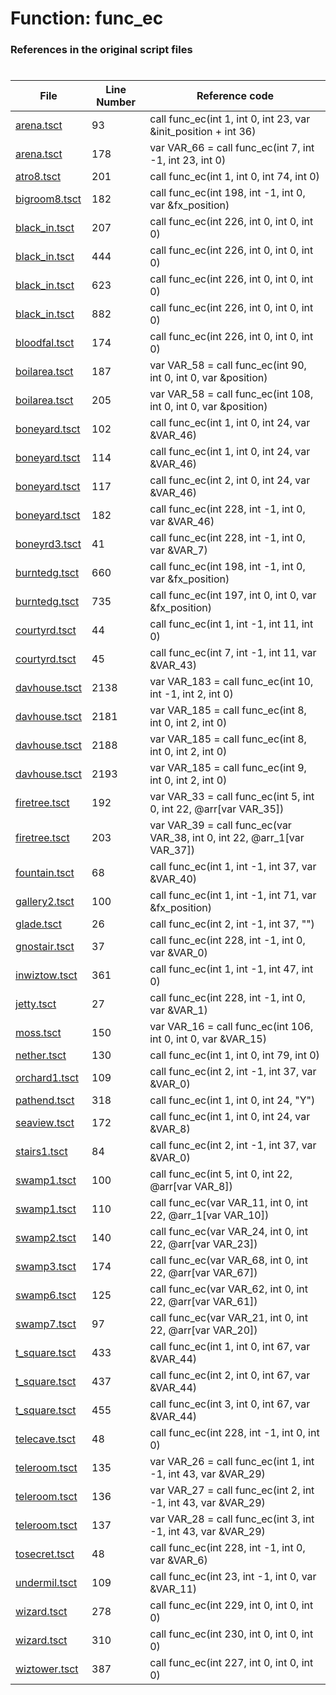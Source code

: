 # Function: func_ec
### References in the original script files

#

| File | Line Number | Reference code |
| --- | --- | --- |
| [arena.tsct](../../../out/arena.tsct#L93) | 93 | call func_ec(int 1, int 0, int 23, var &init_position + int 36) |
| [arena.tsct](../../../out/arena.tsct#L178) | 178 | var VAR_66 = call func_ec(int 7, int -1, int 23, int 0) |
| [atro8.tsct](../../../out/atro8.tsct#L201) | 201 | call func_ec(int 1, int 0, int 74, int 0) |
| [bigroom8.tsct](../../../out/bigroom8.tsct#L182) | 182 | call func_ec(int 198, int -1, int 0, var &fx_position) |
| [black_in.tsct](../../../out/black_in.tsct#L207) | 207 | call func_ec(int 226, int 0, int 0, int 0) |
| [black_in.tsct](../../../out/black_in.tsct#L444) | 444 | call func_ec(int 226, int 0, int 0, int 0) |
| [black_in.tsct](../../../out/black_in.tsct#L623) | 623 | call func_ec(int 226, int 0, int 0, int 0) |
| [black_in.tsct](../../../out/black_in.tsct#L882) | 882 | call func_ec(int 226, int 0, int 0, int 0) |
| [bloodfal.tsct](../../../out/bloodfal.tsct#L174) | 174 | call func_ec(int 226, int 0, int 0, int 0) |
| [boilarea.tsct](../../../out/boilarea.tsct#L187) | 187 | var VAR_58 = call func_ec(int 90, int 0, int 0, var &position) |
| [boilarea.tsct](../../../out/boilarea.tsct#L205) | 205 | var VAR_58 = call func_ec(int 108, int 0, int 0, var &position) |
| [boneyard.tsct](../../../out/boneyard.tsct#L102) | 102 | call func_ec(int 1, int 0, int 24, var &VAR_46) |
| [boneyard.tsct](../../../out/boneyard.tsct#L114) | 114 | call func_ec(int 1, int 0, int 24, var &VAR_46) |
| [boneyard.tsct](../../../out/boneyard.tsct#L117) | 117 | call func_ec(int 2, int 0, int 24, var &VAR_46) |
| [boneyard.tsct](../../../out/boneyard.tsct#L182) | 182 | call func_ec(int 228, int -1, int 0, var &VAR_46) |
| [boneyrd3.tsct](../../../out/boneyrd3.tsct#L41) | 41 | call func_ec(int 228, int -1, int 0, var &VAR_7) |
| [burntedg.tsct](../../../out/burntedg.tsct#L660) | 660 | call func_ec(int 198, int -1, int 0, var &fx_position) |
| [burntedg.tsct](../../../out/burntedg.tsct#L735) | 735 | call func_ec(int 197, int 0, int 0, var &fx_position) |
| [courtyrd.tsct](../../../out/courtyrd.tsct#L44) | 44 | call func_ec(int 1, int -1, int 11, int 0) |
| [courtyrd.tsct](../../../out/courtyrd.tsct#L45) | 45 | call func_ec(int 7, int -1, int 11, var &VAR_43) |
| [davhouse.tsct](../../../out/davhouse.tsct#L2138) | 2138 | var VAR_183 = call func_ec(int 10, int -1, int 2, int 0) |
| [davhouse.tsct](../../../out/davhouse.tsct#L2181) | 2181 | var VAR_185 = call func_ec(int 8, int 0, int 2, int 0) |
| [davhouse.tsct](../../../out/davhouse.tsct#L2188) | 2188 | var VAR_185 = call func_ec(int 8, int 0, int 2, int 0) |
| [davhouse.tsct](../../../out/davhouse.tsct#L2193) | 2193 | var VAR_185 = call func_ec(int 9, int 0, int 2, int 0) |
| [firetree.tsct](../../../out/firetree.tsct#L192) | 192 | var VAR_33 = call func_ec(int 5, int 0, int 22, @arr[var VAR_35]) |
| [firetree.tsct](../../../out/firetree.tsct#L203) | 203 | var VAR_39 = call func_ec(var VAR_38, int 0, int 22, @arr_1[var VAR_37]) |
| [fountain.tsct](../../../out/fountain.tsct#L68) | 68 | call func_ec(int 1, int -1, int 37, var &VAR_40) |
| [gallery2.tsct](../../../out/gallery2.tsct#L100) | 100 | call func_ec(int 1, int -1, int 71, var &fx_position) |
| [glade.tsct](../../../out/glade.tsct#L26) | 26 | call func_ec(int 2, int -1, int 37, "") |
| [gnostair.tsct](../../../out/gnostair.tsct#L37) | 37 | call func_ec(int 228, int -1, int 0, var &VAR_0) |
| [inwiztow.tsct](../../../out/inwiztow.tsct#L361) | 361 | call func_ec(int 1, int -1, int 47, int 0) |
| [jetty.tsct](../../../out/jetty.tsct#L27) | 27 | call func_ec(int 228, int -1, int 0, var &VAR_1) |
| [moss.tsct](../../../out/moss.tsct#L150) | 150 | var VAR_16 = call func_ec(int 106, int 0, int 0, var &VAR_15) |
| [nether.tsct](../../../out/nether.tsct#L130) | 130 | call func_ec(int 1, int 0, int 79, int 0) |
| [orchard1.tsct](../../../out/orchard1.tsct#L109) | 109 | call func_ec(int 2, int -1, int 37, var &VAR_0) |
| [pathend.tsct](../../../out/pathend.tsct#L318) | 318 | call func_ec(int 1, int 0, int 24, "Y") |
| [seaview.tsct](../../../out/seaview.tsct#L172) | 172 | call func_ec(int 1, int 0, int 24, var &VAR_8) |
| [stairs1.tsct](../../../out/stairs1.tsct#L84) | 84 | call func_ec(int 2, int -1, int 37, var &VAR_0) |
| [swamp1.tsct](../../../out/swamp1.tsct#L100) | 100 | call func_ec(int 5, int 0, int 22, @arr[var VAR_8]) |
| [swamp1.tsct](../../../out/swamp1.tsct#L110) | 110 | call func_ec(var VAR_11, int 0, int 22, @arr_1[var VAR_10]) |
| [swamp2.tsct](../../../out/swamp2.tsct#L140) | 140 | call func_ec(var VAR_24, int 0, int 22, @arr[var VAR_23]) |
| [swamp3.tsct](../../../out/swamp3.tsct#L174) | 174 | call func_ec(var VAR_68, int 0, int 22, @arr[var VAR_67]) |
| [swamp6.tsct](../../../out/swamp6.tsct#L125) | 125 | call func_ec(var VAR_62, int 0, int 22, @arr[var VAR_61]) |
| [swamp7.tsct](../../../out/swamp7.tsct#L97) | 97 | call func_ec(var VAR_21, int 0, int 22, @arr[var VAR_20]) |
| [t_square.tsct](../../../out/t_square.tsct#L433) | 433 | call func_ec(int 1, int 0, int 67, var &VAR_44) |
| [t_square.tsct](../../../out/t_square.tsct#L437) | 437 | call func_ec(int 2, int 0, int 67, var &VAR_44) |
| [t_square.tsct](../../../out/t_square.tsct#L455) | 455 | call func_ec(int 3, int 0, int 67, var &VAR_44) |
| [telecave.tsct](../../../out/telecave.tsct#L48) | 48 | call func_ec(int 228, int -1, int 0, int 0) |
| [teleroom.tsct](../../../out/teleroom.tsct#L135) | 135 | var VAR_26 = call func_ec(int 1, int -1, int 43, var &VAR_29) |
| [teleroom.tsct](../../../out/teleroom.tsct#L136) | 136 | var VAR_27 = call func_ec(int 2, int -1, int 43, var &VAR_29) |
| [teleroom.tsct](../../../out/teleroom.tsct#L137) | 137 | var VAR_28 = call func_ec(int 3, int -1, int 43, var &VAR_29) |
| [tosecret.tsct](../../../out/tosecret.tsct#L48) | 48 | call func_ec(int 228, int -1, int 0, var &VAR_6) |
| [undermil.tsct](../../../out/undermil.tsct#L109) | 109 | call func_ec(int 23, int -1, int 0, var &VAR_11) |
| [wizard.tsct](../../../out/wizard.tsct#L278) | 278 | call func_ec(int 229, int 0, int 0, int 0) |
| [wizard.tsct](../../../out/wizard.tsct#L310) | 310 | call func_ec(int 230, int 0, int 0, int 0) |
| [wiztower.tsct](../../../out/wiztower.tsct#L387) | 387 | call func_ec(int 227, int 0, int 0, int 0) |
